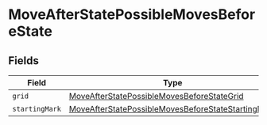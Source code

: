 # MoveAfterStatePossibleMovesBeforeState


## Fields

| Field                                                                                                                           | Type                                                                                                                            | Required                                                                                                                        | Description                                                                                                                     |
| ------------------------------------------------------------------------------------------------------------------------------- | ------------------------------------------------------------------------------------------------------------------------------- | ------------------------------------------------------------------------------------------------------------------------------- | ------------------------------------------------------------------------------------------------------------------------------- |
| `grid`                                                                                                                          | [MoveAfterStatePossibleMovesBeforeStateGrid](../../models/shared/MoveAfterStatePossibleMovesBeforeStateGrid.md)                 | :heavy_minus_sign:                                                                                                              | N/A                                                                                                                             |
| `startingMark`                                                                                                                  | [MoveAfterStatePossibleMovesBeforeStateStartingMark](../../models/shared/MoveAfterStatePossibleMovesBeforeStateStartingMark.md) | :heavy_minus_sign:                                                                                                              | N/A                                                                                                                             |